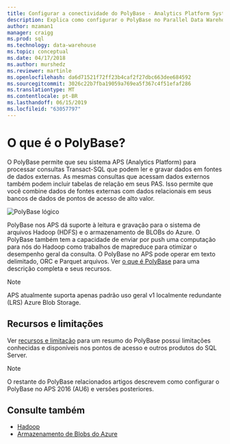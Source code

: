 ```yaml
---
title: Configurar a conectividade do PolyBase - Analytics Platform System | Microsoft Docs
description: Explica como configurar o PolyBase no Parallel Data Warehouse para se conectar ao Hadoop ou no Microsoft Azure storage blob fontes de dados externas. Usar o PolyBase para executar consultas que integram dados de várias fontes, incluindo Hadoop, o armazenamento de BLOBs do Azure e Parallel Data Warehouse.
author: mzaman1
manager: craigg
ms.prod: sql
ms.technology: data-warehouse
ms.topic: conceptual
ms.date: 04/17/2018
ms.author: murshedz
ms.reviewer: martinle
ms.openlocfilehash: da6d71521f72ff23b4caf2f27dbc663dee684592
ms.sourcegitcommit: 3026c22b7fba19059a769ea5f367c4f51efaf286
ms.translationtype: MT
ms.contentlocale: pt-BR
ms.lasthandoff: 06/15/2019
ms.locfileid: "63057797"
---
```

# <a name="what-is-polybase"></a>O que é o PolyBase?
O PolyBase permite que seu sistema APS (Analytics Platform) para processar consultas Transact-SQL que podem ler e gravar dados em fontes de dados externas. As mesmas consultas que acessam dados externos também podem incluir tabelas de relação em seus PAS. Isso permite que você combine dados de fontes externas com dados relacionais em seus bancos de dados de pontos de acesso de alto valor.

![PolyBase lógico](media/polybase/polybase-logical.png)

PolyBase nos APS dá suporte à leitura e gravação para o sistema de arquivos Hadoop (HDFS) e o armazenamento de BLOBs do Azure. O PolyBase também tem a capacidade de enviar por push uma computação para nós do Hadoop como trabalhos de mapreduce para otimizar o desempenho geral da consulta. O PolyBase no APS pode operar em texto delimitado, ORC e Parquet arquivos. Ver [o que é PolyBase](https://docs.microsoft.com/sql/relational-databases/polybase/polybase-guide) para uma descrição completa e seus recursos.

> [!NOTE]
> APS atualmente suporta apenas padrão uso geral v1 localmente redundante (LRS) Azure Blob Storage.

## <a name="features-and-limitations"></a>Recursos e limitações
Ver [recursos e limitação](https://docs.microsoft.com/sql/relational-databases/polybase/polybase-versioned-feature-summary) para um resumo do PolyBase possui limitações conhecidas e disponíveis nos pontos de acesso e outros produtos do SQL Server.

> [!NOTE] 
> O restante do PolyBase relacionados artigos descrevem como configurar o PolyBase no APS 2016 (AU6) e versões posteriores.

## <a name="see-also"></a>Consulte também
- [Hadoop](polybase-configure-hadoop.md)
- [Armazenamento de Blobs do Azure](polybase-configure-azure-blob-storage.md)
<!-- MISSING LINKS [PolyBase &#40;SQL Server PDW&#41;](../sqlpdw/polybase-sql-server-pdw.md)  -->  
  
